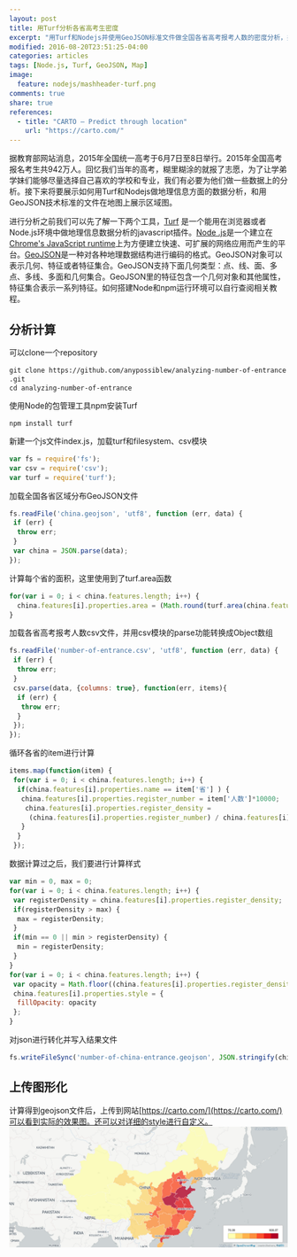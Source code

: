 ```yaml
---
layout: post
title: 用Turf分析各省高考生密度
excerpt: "用Turf和Nodejs并使用GeoJSON标准文件做全国各省高考报考人数的密度分析，并在地图上进行展示。"
modified: 2016-08-20T23:51:25-04:00
categories: articles
tags: [Node.js, Turf, GeoJSON, Map]
image:
  feature: nodejs/mashheader-turf.png
comments: true
share: true
references:
  - title: "CARTO — Predict through location"
    url: "https://carto.com/"
---
```


据教育部网站消息，2015年全国统一高考于6月7日至8日举行。2015年全国高考报名考生共942万人。回忆我们当年的高考，糊里糊涂的就报了志愿，为了让学弟学妹们能够尽量选择自己喜欢的学校和专业，我们有必要为他们做一些数据上的分析。接下来将要展示如何用Turf和Nodejs做地理信息方面的数据分析，和用GeoJSON技术标准的文件在地图上展示区域图。

进行分析之前我们可以先了解一下两个工具，[Turf](http://turfjs.org/)
是一个能用在浏览器或者Node.js环境中做地理信息数据分析的javascript插件。[Node
.js](https://nodejs.org/)是一个建立在[Chrome's JavaScript 
runtime](http://code.google.com/p/v8/)上为方便建立快速、可扩展的网络应用而产生的平台。[GeoJSON](www.geojson.org/)是一种对各种地理数据结构进行编码的格式。GeoJSON对象可以表示几何、特征或者特征集合。GeoJSON支持下面几何类型：点、线、面、多点、多线、多面和几何集合。GeoJSON里的特征包含一个几何对象和其他属性，特征集合表示一系列特征。如何搭建Node和npm运行环境可以自行查阅相关教程。

## 分析计算

可以clone一个repository

```shell
git clone https://github.com/anypossiblew/analyzing-number-of-entrance
.git
cd analyzing-number-of-entrance
```

使用Node的包管理工具npm安装Turf

```shell
npm install turf
```

新建一个js文件index.js，加载turf和filesystem、csv模块

```javascript
var fs = require('fs');
var csv = require('csv');
var turf = require('turf');
```

加载全国各省区域分布GeoJSON文件

```javascript
fs.readFile('china.geojson', 'utf8', function (err, data) {
 if (err) {
  throw err;
 }
 var china = JSON.parse(data);
});
```

计算每个省的面积，这里使用到了turf.area函数

```javascript
for(var i = 0; i < china.features.length; i++) {
  china.features[i].properties.area = (Math.round(turf.area(china.features[i].geometry) * 0.000621371))/100000;
}
```

加载各省高考报考人数csv文件，并用csv模块的parse功能转换成Object数组

```javascript
fs.readFile('number-of-entrance.csv', 'utf8', function (err, data) {
 if (err) {
  throw err;
 }
 csv.parse(data, {columns: true}, function(err, items){
  if (err) {
   throw err;
  }
 });
});
```

循环各省的item进行计算

```javascript
items.map(function(item) { 
 for(var i = 0; i < china.features.length; i++) { 
  if(china.features[i].properties.name == item['省'] ) { 
   china.features[i].properties.register_number = item['人数']*10000; 
    china.features[i].properties.register_density =  
     (china.features[i].properties.register_number) / china.features[i].properties.area;  
   }
  }
 });
```

数据计算过之后，我们要进行计算样式

```javascript
var min = 0, max = 0; 
for(var i = 0; i < china.features.length; i++) { 
 var registerDensity = china.features[i].properties.register_density; 
 if(registerDensity > max) { 
  max = registerDensity; 
 } 
 if(min == 0 || min > registerDensity) { 
  min = registerDensity; 
 } 
} 
for(var i = 0; i < china.features.length; i++) { 
 var opacity = Math.floor((china.features[i].properties.register_density-min)/(max-min)*10+1)/10; 
 china.features[i].properties.style = { 
  fillOpacity: opacity 
 }; 
}
```

对json进行转化并写入结果文件

```javascript
fs.writeFileSync('number-of-china-entrance.geojson', JSON.stringify(china));
```

## 上传图形化

计算得到geojson文件后，上传到网站[https://carto.com/](https://carto.com/)可以看到实际的效果图。还可以对详细的style进行自定义。
![Image: Carto Number of china entrance](/images/nodejs/carto-number-of-china-entrance.png)
